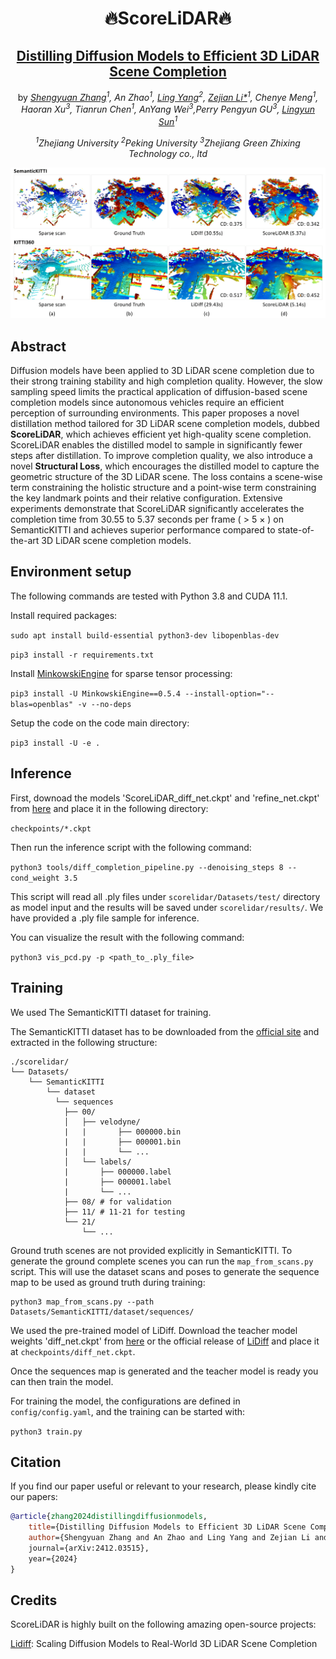 <div align="center">

# 🔥**ScoreLiDAR**🔥
## **[Distilling Diffusion Models to Efficient 3D LiDAR Scene Completion](https://arxiv.org/abs/2412.03515)**

by *[Shengyuan Zhang](https://github.com/SYZhang0805)<sup>1</sup>, An Zhao<sup>1</sup>, [Ling Yang](https://github.com/YangLing0818)<sup>2</sup>, [Zejian Li*](https://zejianli.github.io/)<sup>1</sup>, Chenye Meng<sup>1</sup>, Haoran Xu<sup>3</sup>, Tianrun Chen<sup>1</sup>, AnYang Wei<sup>3</sup>,Perry Pengyun GU<sup>3</sup>, [Lingyun Sun](https://person.zju.edu.cn/sly)<sup>1</sup>*

*<sup>1</sup>Zhejiang University <sup>2</sup>Peking University <sup>3</sup>Zhejiang Green Zhixing Technology co., ltd*

![](./pics/teaser2.png)

</div>

## **Abstract**

Diffusion models have been applied to 3D LiDAR scene completion due to their strong training stability and high completion quality.
However, the slow sampling speed limits the practical application of diffusion-based scene completion models since autonomous vehicles require an efficient perception of surrounding environments. 
This paper proposes a novel distillation method tailored for 3D LiDAR scene completion models, dubbed **ScoreLiDAR**, which achieves efficient yet high-quality scene completion.
ScoreLiDAR enables the distilled model to sample in significantly fewer steps after distillation.
To improve completion quality, we also introduce a novel **Structural Loss**, which encourages the distilled model to capture the geometric structure of the 3D LiDAR scene.
The loss contains a scene-wise term constraining the holistic structure and a point-wise term constraining the key landmark points and their relative configuration.
Extensive experiments demonstrate that ScoreLiDAR significantly accelerates the completion time from 30.55 to 5.37 seconds per frame ( $>$ 5 $\times$ ) on SemanticKITTI and achieves superior performance compared to state-of-the-art 3D LiDAR scene completion models.

## **Environment setup**

The following commands are tested with Python 3.8 and CUDA 11.1.

Install required packages:

`sudo apt install build-essential python3-dev libopenblas-dev`

`pip3 install -r requirements.txt`

Install [MinkowskiEngine](https://github.com/NVIDIA/MinkowskiEngine) for sparse tensor processing:

`pip3 install -U MinkowskiEngine==0.5.4 --install-option="--blas=openblas" -v --no-deps`

Setup the code on the code main directory:

`pip3 install -U -e .`

## **Inference**

First, downoad the models 'ScoreLiDAR_diff_net.ckpt' and 'refine_net.ckpt' from [here](https://drive.google.com/drive/folders/1f5c3BuD88TiOEuVhMq09wTQUMKwjO5lQ?usp=drive_link) and place it in the following directory: 

`checkpoints/*.ckpt`

Then run the inference script with the following command:

`python3 tools/diff_completion_pipeline.py --denoising_steps 8 --cond_weight 3.5` 

This script will read all .ply files under `scorelidar/Datasets/test/` directory as model input and the results will be saved under `scorelidar/results/`. We have provided a .ply file sample for inference.

You can visualize the result with the following command:

`python3 vis_pcd.py -p <path_to_.ply_file>`

## **Training**

We used The SemanticKITTI dataset for training.

The SemanticKITTI dataset has to be downloaded from the [official site](http://www.semantic-kitti.org/dataset.html#download) and extracted in the following structure:

```
./scorelidar/
└── Datasets/
    └── SemanticKITTI
        └── dataset
          └── sequences
            ├── 00/
            │   ├── velodyne/
            |   |       ├── 000000.bin
            |   |       ├── 000001.bin
            |   |       └── ...
            │   └── labels/
            |       ├── 000000.label
            |       ├── 000001.label
            |       └── ...
            ├── 08/ # for validation
            ├── 11/ # 11-21 for testing
            └── 21/
                └── ...
```

Ground truth scenes are not provided explicitly in SemanticKITTI. To generate the ground complete scenes you can run the `map_from_scans.py` script. This will use the dataset scans and poses to generate the sequence map to be used as ground truth during training:

```
python3 map_from_scans.py --path Datasets/SemanticKITTI/dataset/sequences/
```

We used the pre-trained model of LiDiff. Download the teacher model weights 'diff_net.ckpt' from [here](https://drive.google.com/drive/folders/1f5c3BuD88TiOEuVhMq09wTQUMKwjO5lQ?usp=drive_link) or the official release of [LiDiff](https://github.com/PRBonn/LiDiff) and place it at `checkpoints/diff_net.ckpt`.

Once the sequences map is generated and the teacher model is ready you can then train the model.

For training the model, the configurations are defined in `config/config.yaml`, and the training can be started with:

`python3 train.py`

## **Citation**

If you find our paper useful or relevant to your research, please kindly cite our papers:

```bibtex
@article{zhang2024distillingdiffusionmodels,
    title={Distilling Diffusion Models to Efficient 3D LiDAR Scene Completion}, 
    author={Shengyuan Zhang and An Zhao and Ling Yang and Zejian Li and Chenye Meng and Haoran Xu and Tianrun Chen and AnYang Wei and Perry Pengyun GU and Lingyun Sun,
    journal={arXiv:2412.03515},
    year={2024}
}
```

## **Credits**

ScoreLiDAR is highly built on the following amazing open-source projects:

[Lidiff](https://github.com/PRBonn/LiDiff): Scaling Diffusion Models to Real-World 3D LiDAR Scene Completion
